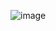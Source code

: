 ![image](https://user-images.githubusercontent.com/72422050/120751575-77919b80-c532-11eb-8567-1f87cda174ba.png)
